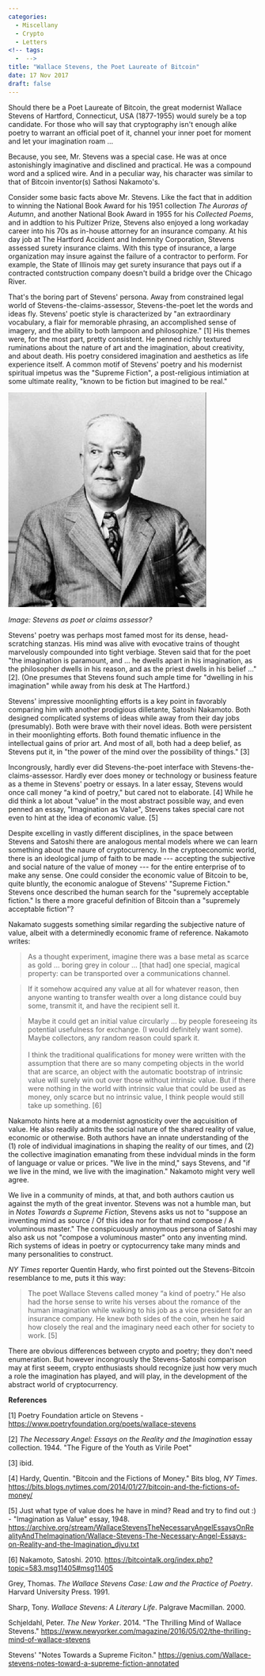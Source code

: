 ```yaml
---
categories:
  - Miscellany
  - Crypto
  - Letters
<!-- tags:
  -  -->
title: "Wallace Stevens, the Poet Laureate of Bitcoin"
date: 17 Nov 2017
draft: false
---
```

Should there be a Poet Laureate of Bitcoin, the great modernist Wallace Stevens of Hartford, Connecticut, USA (1877-1955) would surely be a top candidate. For those who will say that cryptography isn't enough alike poetry to warrant an official poet of it, channel your inner poet for moment and let your imagination roam ...

Because, you see, Mr. Stevens was a special case. He was at once astonishingly imaginative and disclined and practical. He was a compound word and a spliced wire. And in a peculiar way, his character was similar to that of Bitcoin inventor(s) Sathosi Nakamoto's. 

Consider some basic facts above Mr. Stevens. Like the fact that in addition to winning the National Book Award for his 1951 collection *The Auroras of Autumn*, and another National Book Award in 1955 for his *Collected Poems*, and in addtion to his Pultizer Prize, Stevens also enjoyed a long workaday career into his 70s as in-house attorney for an insurance company. At his day job at The Hartford Accident and Indemnity Corporation, Stevens assessed surety insurance claims. With this type of insurance, a large organization may insure against the failure of a contractor to perform. For example, the State of Illinois may get surety insurance that pays out if a contracted contstruction company doesn't build a bridge over the Chicago River. 


That's the boring part of Stevens' persona. Away from constrained legal world of Stevens-the-claims-assessor, Stevens-the-poet let the words and ideas fly. Stevens' poetic style is characterized by "an extraordinary vocabulary, a flair for memorable phrasing, an accomplished sense of imagery, and the ability to both lampoon and philosophize." [1] His themes were, for the most part, pretty consistent. He penned richly textured ruminations about the nature of art and the imagination, about creativity, and about death. His poetry considered imagination and aesthetics as life experience itself. A common motif of Stevens' poetry and his modernist spiritual impetus was the "Supreme Fiction", a post-religious intimiation at some ultimate reality, "known to be fiction but imagined to be real." 

<img src="/stevens.png" alt="wallace stevens bitcoin" style="width: 400px;" style="float: center;"/>

*Image: Stevens as poet or claims assessor?*

Stevens' poetry was perhaps most famed most for its dense, head-scratching stanzas. His mind was alive with evocative trains of thought marvelously compounded into tight verbiage. Steven said that for the poet "the imagination is paramount, and ... he dwells apart in his imagination, as the philosopher dwells in his reason, and as the priest dwells in his belief ..." [2]. (One presumes that Stevens found such ample time for "dwelling in his imagination" while away from his desk at The Hartford.)

Stevens' impressive moonlighting efforts is a key point in favorably comparing him with another prodigious dilletante, Satoshi Nakamoto. Both designed complicated systems of ideas while away from their day jobs (presumably). Both were brave with their novel ideas. Both were persistent in their moonlighting efforts. Both found thematic influence in the intellectual gains of prior art. And most of all, both had a deep belief, as Stevens put it, in "the power of the mind over the possibility of things." [3]

Incongrously, hardly ever did Stevens-the-poet interface with Stevens-the-claims-assessor. Hardly ever does money or technology or business feature as a theme in Stevens' poetry or essays. In a later essay, Stevens would once call money “a kind of poetry," but cared not to elaborate. [4] While he did think a lot about "value" in the most abstract possible way, and even penned an essay, "Imagination as Value", Stevens takes special care not even to hint at the idea of economic value. [5]

Despite excelling in vastly different disciplines, in the space between Stevens and Satoshi there are analogous mental models where we can learn something about the naure of cryptocurrency. In the cryptoeconomic world, there is an ideological jump of faith to be made --- accepting the subjective and social nature of the value of money --- for the entire enterprise of to make any sense. One could consider the economic value of Bitcoin to be, quite bluntly, the economic analogue of Stevens' "Supreme Fiction." Stevens once described the human search for the "supremely acceptable fiction." Is there a more graceful definition of Bitcoin than a "supremely acceptable fiction"?

Nakamato suggests something similar regarding the subjective nature of value, albeit with a determinedly economic frame of reference. Nakamoto writes:

> As a thought experiment, imagine there was a base metal as scarce as gold ... boring grey in colour ... [that had] one special, magical property: can be transported over a communications channel. 

>If it somehow acquired any value at all for whatever reason, then anyone wanting to transfer wealth over a long distance could buy some, transmit it, and have the recipient sell it. 

> Maybe it could get an initial value circularly ... by people foreseeing its potential usefulness for exchange. (I would definitely want some). Maybe collectors, any random reason could spark it. <br><br>
> I think the traditional qualifications for money were written with the assumption that there are so many competing objects in the world that are scarce, an object with the automatic bootstrap of intrinsic value will surely win out over those without intrinsic value. But if there were nothing in the world with intrinsic value that could be used as money, only scarce but no intrinsic value, I think people would still take up something.  [6]

Nakamoto hints here at a modernist agnosticity over the aqcuisition of value. He also readily admits the social nature of the shared reality of value, economic or otherwise. Both authors have an innate understanding of the (1) role of individual imaginations in shaping the reality of our times, and (2) the collective imagination emanating from these indvidual minds in the form of language or value or prices. "We live in the mind," says Stevens, and "if we live in the mind, we live with the imagination." Nakamoto might very well agree. 

We live in a community of minds, at that, and both authors caution us against the myth of the great inventor. Stevens was not a humble man, but in *Notes Towards a Supreme Fiction*, Stevens asks us not to "suppose an inventing mind as source / Of this idea nor for that mind compose / A voluminous master." The conspicuously annoymous persona of Satoshi may also ask us not "compose a voluminous master" onto any inventing mind. Rich systems of ideas in poetry or cyptocurrency take many minds and many personalities to construct. 

*NY Times* reporter Quentin Hardy, who first pointed out the Stevens-Bitcoin resemblance to me, puts it this way:

>The poet Wallace Stevens called money “a kind of poetry.” He also had the horse sense to write his verses about the romance of the human imagination while walking to his job as a vice president for an insurance company. He knew both sides of the coin, when he said how closely the real and the imaginary need each other for society to work. [5]

There are obvious differences between crypto and poetry; they don't need enumeration. But however incongrously the Stevens-Satoshi comparison may at first seeem, crypto enthusiasts should recognize just how very much a role the imagination has played, and will play, in the development of the abstract world of cryptocurrency. 


**References**

[1] Poetry Foundation article on Stevens - https://www.poetryfoundation.org/poets/wallace-stevens

[2] *The Necessary Angel: Essays on the Reality and the Imagination* essay collection. 1944. "The Figure of the Youth as Virile Poet"

[3] ibid.

[4] Hardy, Quentin. "Bitcoin and the Fictions of Money." Bits blog, *NY Times*. https://bits.blogs.nytimes.com/2014/01/27/bitcoin-and-the-fictions-of-money/

[5] Just what type of value does he have in mind? Read and try to find out :) - "Imagination as Value" essay, 1948. https://archive.org/stream/WallaceStevensTheNecessaryAngelEssaysOnRealityAndTheImagination/Wallace-Stevens-The-Necessary-Angel-Essays-on-Reality-and-the-Imagination_djvu.txt

[6] Nakamoto, Satoshi. 2010. https://bitcointalk.org/index.php?topic=583.msg11405#msg11405

Grey, Thomas. *The Wallace Stevens Case: Law and the Practice of Poetry*. Harvard University Press. 1991.

Sharp, Tony. *Wallace Stevens: A Literary Life*. Palgrave Macmillan. 2000.

Schjeldahl, Peter. *The New Yorker*. 2014. "The Thrilling Mind of Wallace Stevens." https://www.newyorker.com/magazine/2016/05/02/the-thrilling-mind-of-wallace-stevens

Stevens' "Notes Towards a Supreme Ficiton." https://genius.com/Wallace-stevens-notes-toward-a-supreme-fiction-annotated



